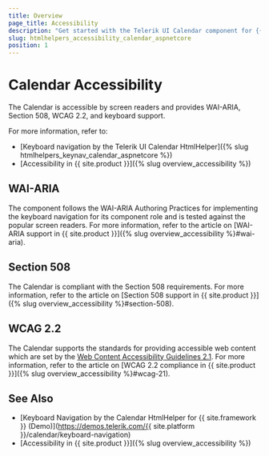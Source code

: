 ```yaml
---
title: Overview
page_title: Accessibility
description: "Get started with the Telerik UI Calendar component for {{ site.framework }} and learn about its accessibility support for WAI-ARIA, Section 508, and WCAG 2.2."
slug: htmlhelpers_accessibility_calendar_aspnetcore
position: 1
---
```


# Calendar Accessibility

The Calendar is accessible by screen readers and provides WAI-ARIA, Section 508, WCAG 2.2, and keyboard support.

For more information, refer to:
* [Keyboard navigation by the Telerik UI Calendar HtmlHelper]({% slug htmlhelpers_keynav_calendar_aspnetcore %})
* [Accessibility in {{ site.product }}]({% slug overview_accessibility %})

## WAI-ARIA

The component follows the WAI-ARIA Authoring Practices for implementing the keyboard navigation for its component role and is tested against the popular screen readers. For more information, refer to the article on [WAI-ARIA support in {{ site.product }}]({% slug overview_accessibility %}#wai-aria).

## Section 508

The Calendar is compliant with the Section 508 requirements. For more information, refer to the article on [Section 508 support in {{ site.product }}]({% slug overview_accessibility %}#section-508).

## WCAG 2.2

The Calendar supports the standards for providing accessible web content which are set by the [Web Content Accessibility Guidelines 2.1](https://www.w3.org/TR/WCAG/). For more information, refer to the article on [WCAG 2.2 compliance in {{ site.product }}]({% slug overview_accessibility %}#wcag-21).

## See Also

* [Keyboard Navigation by the Calendar HtmlHelper for {{ site.framework }} (Demo)](https://demos.telerik.com/{{ site.platform }}/calendar/keyboard-navigation)
* [Accessibility in {{ site.product }}]({% slug overview_accessibility %})
